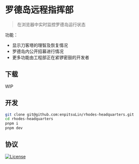 # 罗德岛远程指挥部

> 在浏览器中实时监控罗德岛运行状态

功能：
- 显示刀客塔的理智及恢复情况
- 罗德岛内公开招募进行情况
- 更多功能由工程部正在紧锣密鼓的开发者

## 下载

WIP

## 开发

```sh
git clone git@github.com:enpitsuLin/rhodes-headquarters.git
cd rhodes-headquarters
pnpm i
pnpm dev
```

## 协议

[![License](https://img.shields.io/badge/license-MIT-blue.svg)](LICENSE)
